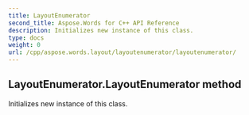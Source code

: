 ```yaml
---
title: LayoutEnumerator
second_title: Aspose.Words for C++ API Reference
description: Initializes new instance of this class. 
type: docs
weight: 0
url: /cpp/aspose.words.layout/layoutenumerator/layoutenumerator/
---
```

## LayoutEnumerator.LayoutEnumerator method


Initializes new instance of this class. 

